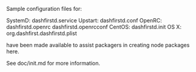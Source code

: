 Sample configuration files for:

SystemD: dashfirstd.service
Upstart: dashfirstd.conf
OpenRC:  dashfirstd.openrc
         dashfirstd.openrcconf
CentOS:  dashfirstd.init
OS X:    org.dashfirst.dashfirstd.plist

have been made available to assist packagers in creating node packages here.

See doc/init.md for more information.
